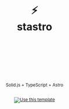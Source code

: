 <div align="center">
  <h1>
    <br/>
    <br/>
    ⚡️
    <br />
    stastro
    <br />
    <br />
    <br />
    <br />
  </h1>
  <sup>
    <br />
    Solid.js + TypeScript + Astro</em>
    <br />
    <br />

[![Use this template](https://img.shields.io/badge/use%20this%20template-brightgreen.svg?logo=github&longCache=true&style=for-the-badge)](https://github.com/nurodev/stastro/generate)

  </sup>
  <br />
  <br />
</div>
